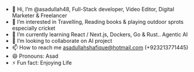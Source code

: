 - 👋 Hi, I’m @asadullah48, Full-Stack developer, Video Editor, Digital Marketer & Freelancer
- 👀 I’m interested in Travelling, Reading books & playing outdoor sprots especially cricket
- 🌱 I’m currently learning React / Next.js, Dockers, Go & Rust.. Agentic AI
- 💞️ I’m looking to collaborate on AI project
- 📫 How to reach me asadullahshafique@hotmail.com (+923213771445)
- 😄 Pronouns: Asad
- ⚡ Fun fact: Enjoying Life

<!---
asadullah48/asadullah48 is a ✨ special ✨ repository because its `README.md` (this file) appears on your GitHub profile.
You can click the Preview link to take a look at your changes.
--->
